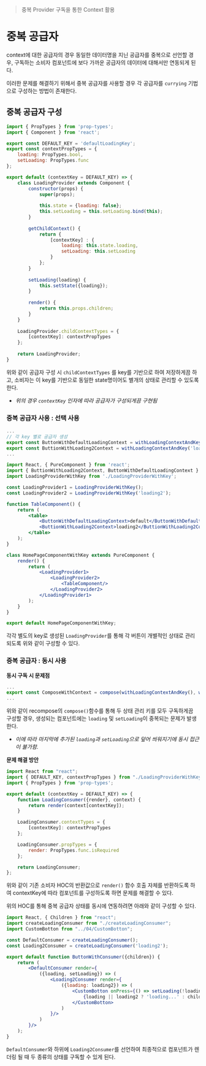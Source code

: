 > 중복 Provider 구독을 통한 Context 활용

# 중복 공급자
context에 대한 공급자의 경우 동일한 데이터명을 지닌 공급자를 중복으로 선언할 경우, 구독하는 소비자 컴포넌트에 보다 가까운 공급자의 데이터에 대해서만 연동되게 된다.

이러한 문제를 해결하기 위해서 중복 공급자를 사용할 경우 각 공급자를 `currying` 기법으로 구성하는 방법이 존재한다.

## 중복 공급자 구성
```jsx
import { PropTypes } from 'prop-types';
import { Component } from 'react';

export const DEFAULT_KEY = 'defaultLoadingKey';
export const contextPropTypes = {
    loading: PropTypes.bool,
    setLoading: PropTypes.func
};

export default (contextKey = DEFAULT_KEY) => {
    class LoadingProvider extends Component {
        constructor(props) {
            super(props);
    
            this.state = {loading: false};
            this.setLoading = this.setLoading.bind(this);
        }
    
        getChildContext() {
            return {
                [contextKey] : {
                    loading: this.state.loading,
                    setLoading: this.setLoading
                }
            };
        }
    
        setLoading(loading) {
            this.setState({loading});
        }
    
        render() {
            return this.props.children;
        }
    }
    
    LoadingProvider.childContextTypes = {
        [contextKey]: contextPropTypes
    };
    
    return LoadingProvider;
}
```

위와 같이 공급자 구성 시 `childContextTypes` 를 key를 기반으로 하여 저장하게끔 하고, 소비자는 이 key를 기반으로 동일한 state명이어도 별개의 상태로 관리할 수 있도록 한다.
- *위의 경우 `contextKey` 인자에 따라 공급자가 구성되게끔 구현됨*

### 중복 공급자 사용 : 선택 사용
```jsx
...
// 각 key 별로 공급자 생성
export const ButtonWithDefaultLoadingContext = withLoadingContextAndKey()(ButtionWithLoadingContextAndKey);
export const ButtionWithLoading2Context = withLoadingContextAndKey('loading2')(ButtionWithLoadingContextAndKey);
...
```

```jsx
import React, { PureComponent } from 'react';
import { ButtionWithLoading2Context, ButtonWithDefaultLoadingContext } from './ButtonWithLoadingContextAndKey';
import LoadingProviderWithKey from './LoadingProviderWithKey';

const LoadingProvider1 = LoadingProviderWithKey();
const LoadingProvider2 = LoadingProviderWithKey('loading2');

function TableComponent() {
    return (
        <table>
	        <ButtonWithDefaultLoadingContext>default</ButtonWithDefaultLoadingContext>
            <ButtionWithLoading2Context>loading2</ButtionWithLoading2Context>
        </table>
    );
}

class HomePageComponentWithKey extends PureComponent {
    render() {
        return (
            <LoadingProvider1>
                <LoadingProvider2>
                    <TableComponent/>   
                </LoadingProvider2>
            </LoadingProvider1>
        );
    }
}

export default HomePageComponentWithKey;
```

각각 별도의 key로 생성된 `LoadingProvider`를 통해 각 버튼이 개별적인 상태로 관리되도록 위와 같이 구성할 수 있다.

### 중복 공급자 : 동시 사용

**동시 구독 시 문제점**

```jsx
...
export const ComposeWithContext = compose(withLoadingContextAndKey(), withLoadingContextAndKey('loading2'))(ButtionWithLoadingContextAndKey);
...
```

위와 같이 recompose의 `compose()`함수를 통해 두 상태 관리 키를 모두 구독하게끔 구성할 경우, 생성되는 컴포넌트에는 `loading` 및 `setLoading`이 중복되는 문제가 발생한다.
- *이에 따라 마지막에 추가된  `loading`과 `setLoading`으로 덮어 씌워지기에 동시 접근이 불가함.*

**문제 해결 방안**
```jsx
import React from "react";
import { DEFAULT_KEY, contextPropTypes } from "./LoadingProviderWithKey";
import { PropTypes } from 'prop-types';

export default (contextKey = DEFAULT_KEY) => {
    function LoadingConsumer({render}, context) {
        return render(context[contextKey]);
    }

    LoadingConsumer.contextTypes = {
        [contextKey]: contextPropTypes
    };

    LoadingConsumer.propTypes = {
        render: PropTypes.func.isRequired
    };

    return LoadingConsumer;
};
```

위와 같이 기존 소비자 HOC의 반환값으로 `render()` 함수 호출 자체를 반환하도록 하여 contextKey에 따라 컴포넌트를 구성하도록 하면 문제를 해결할 수 있다.

위의 HOC를 통해 중복 공급자 상태를 동시에 연동하려면 아래와 같이 구성할 수 있다.
```jsx
import React, { Children } from "react";
import createLoadingConsumer from "./createLoadingConsumer";
import CustomBotton from "../04/CustomBotton";

const DefaultConsumer = createLoadingConsumer();
const Loading2Consumer = createLoadingConsumer('loading2');

export default function ButtonWithConsumer({children}) {
    return (
        <DefaultConsumer render={
            ({loading, setLoading}) => (
                <Loading2Consumer render={
                    ({loading: loading2}) => (
                        <CustomBotton onPress={() => setLoading(!loading)}>
                            {loading || loading2 ? 'loading...' : children}
                        </CustomBotton>
                    )
                }/>
            )
        }/>
    );
}
```

`DefaultConsumer`와 하위에 `Loading2Consumer`를 선언하여 최종적으로 컴포넌트가 렌더링 될 때 두 종류의 상태를 구독할 수 있게 된다.